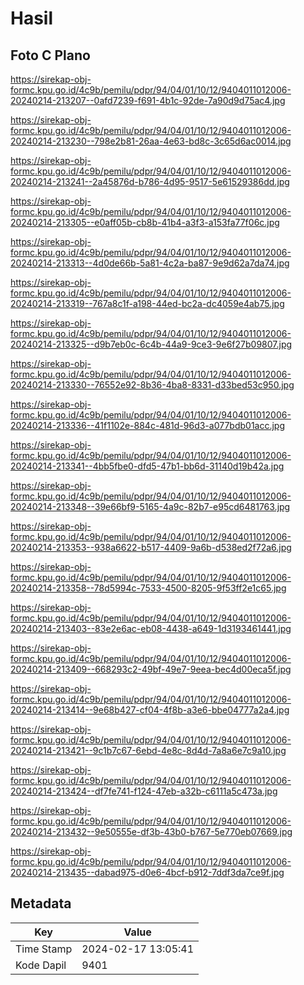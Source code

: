 # Hasil

## Foto C Plano

https://sirekap-obj-formc.kpu.go.id/4c9b/pemilu/pdpr/94/04/01/10/12/9404011012006-20240214-213207--0afd7239-f691-4b1c-92de-7a90d9d75ac4.jpg

https://sirekap-obj-formc.kpu.go.id/4c9b/pemilu/pdpr/94/04/01/10/12/9404011012006-20240214-213230--798e2b81-26aa-4e63-bd8c-3c65d6ac0014.jpg

https://sirekap-obj-formc.kpu.go.id/4c9b/pemilu/pdpr/94/04/01/10/12/9404011012006-20240214-213241--2a45876d-b786-4d95-9517-5e61529386dd.jpg

https://sirekap-obj-formc.kpu.go.id/4c9b/pemilu/pdpr/94/04/01/10/12/9404011012006-20240214-213305--e0aff05b-cb8b-41b4-a3f3-a153fa77f06c.jpg

https://sirekap-obj-formc.kpu.go.id/4c9b/pemilu/pdpr/94/04/01/10/12/9404011012006-20240214-213313--4d0de66b-5a81-4c2a-ba87-9e9d62a7da74.jpg

https://sirekap-obj-formc.kpu.go.id/4c9b/pemilu/pdpr/94/04/01/10/12/9404011012006-20240214-213319--767a8c1f-a198-44ed-bc2a-dc4059e4ab75.jpg

https://sirekap-obj-formc.kpu.go.id/4c9b/pemilu/pdpr/94/04/01/10/12/9404011012006-20240214-213325--d9b7eb0c-6c4b-44a9-9ce3-9e6f27b09807.jpg

https://sirekap-obj-formc.kpu.go.id/4c9b/pemilu/pdpr/94/04/01/10/12/9404011012006-20240214-213330--76552e92-8b36-4ba8-8331-d33bed53c950.jpg

https://sirekap-obj-formc.kpu.go.id/4c9b/pemilu/pdpr/94/04/01/10/12/9404011012006-20240214-213336--41f1102e-884c-481d-96d3-a077bdb01acc.jpg

https://sirekap-obj-formc.kpu.go.id/4c9b/pemilu/pdpr/94/04/01/10/12/9404011012006-20240214-213341--4bb5fbe0-dfd5-47b1-bb6d-31140d19b42a.jpg

https://sirekap-obj-formc.kpu.go.id/4c9b/pemilu/pdpr/94/04/01/10/12/9404011012006-20240214-213348--39e66bf9-5165-4a9c-82b7-e95cd6481763.jpg

https://sirekap-obj-formc.kpu.go.id/4c9b/pemilu/pdpr/94/04/01/10/12/9404011012006-20240214-213353--938a6622-b517-4409-9a6b-d538ed2f72a6.jpg

https://sirekap-obj-formc.kpu.go.id/4c9b/pemilu/pdpr/94/04/01/10/12/9404011012006-20240214-213358--78d5994c-7533-4500-8205-9f53ff2e1c65.jpg

https://sirekap-obj-formc.kpu.go.id/4c9b/pemilu/pdpr/94/04/01/10/12/9404011012006-20240214-213403--83e2e6ac-eb08-4438-a649-1d3193461441.jpg

https://sirekap-obj-formc.kpu.go.id/4c9b/pemilu/pdpr/94/04/01/10/12/9404011012006-20240214-213409--668293c2-49bf-49e7-9eea-bec4d00eca5f.jpg

https://sirekap-obj-formc.kpu.go.id/4c9b/pemilu/pdpr/94/04/01/10/12/9404011012006-20240214-213414--9e68b427-cf04-4f8b-a3e6-bbe04777a2a4.jpg

https://sirekap-obj-formc.kpu.go.id/4c9b/pemilu/pdpr/94/04/01/10/12/9404011012006-20240214-213421--9c1b7c67-6ebd-4e8c-8d4d-7a8a6e7c9a10.jpg

https://sirekap-obj-formc.kpu.go.id/4c9b/pemilu/pdpr/94/04/01/10/12/9404011012006-20240214-213424--df7fe741-f124-47eb-a32b-c6111a5c473a.jpg

https://sirekap-obj-formc.kpu.go.id/4c9b/pemilu/pdpr/94/04/01/10/12/9404011012006-20240214-213432--9e50555e-df3b-43b0-b767-5e770eb07669.jpg

https://sirekap-obj-formc.kpu.go.id/4c9b/pemilu/pdpr/94/04/01/10/12/9404011012006-20240214-213435--dabad975-d0e6-4bcf-b912-7ddf3da7ce9f.jpg


## Metadata

| Key        | Value               |
| ---------- | ------------------- |
| Time Stamp | 2024-02-17 13:05:41 |
| Kode Dapil | 9401                |



